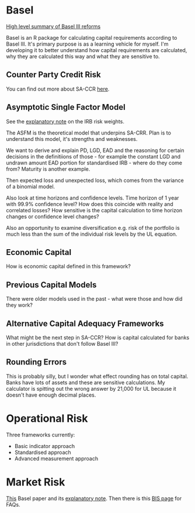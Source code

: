 # Basel

[High level summary of Basel III reforms](https://www.bis.org/bcbs/publ/d424_hlsummary.pdf)

Basel is an R package for calculating capital requirements according to Basel III. It's primary purpose is as a learning vehicle for myself. I'm developing it to better understand how capital requirements are calculated, why they are calculated this way and what they are sensitive to.

## Counter Party Credit Risk

You can find out more about SA-CCR [here](https://www.bis.org/publ/bcbs279.htm).

## Asymptotic Single Factor Model

See the [explanatory note](https://www.bis.org/bcbs/irbriskweight.pdf) on the IRB risk weights.

The ASFM is the theoretical model that underpins SA-CRR. Plan is to understand this model, it's strengths and weaknesses. 

We want to derive and explain PD, LGD, EAD and the reasoning for certain decisions in the definitiions of those - for example the constant LGD and undrawn amount EAD portion for standardised IRB - where do they come from? Maturity is another example.

Then expected loss and unexpected loss, which comes from the variance of a binomial model.

Also look at time horizons and confidence levels. Time horizon of 1 year with 99.9% confidence level? How does this coincide with reality and correlated losses? How sensitive is the capital calculation to time horizon changes or confidence level changes? 

Also an opportunity to examine diversification e.g. risk of the portfolio is much less than the sum of the individual risk levels by the UL equation. 

## Economic Capital

How is economic capital defined in this framework?

## Previous Capital Models

There were older models used in the past - what were those and how did they work?

## Alternative Capital Adequacy Frameworks

What might be the next step in SA-CCR? How is capital calculated for banks in other jurisdictions that don't follow Basel III? 

## Rounding Errors

This is probably silly, but I wonder what effect rounding has on total capital. Banks have lots of assets and these are sensitive calculations. My calculator is spitting out the wrong answer by 21,000 for UL because it doesn't have enough decimal places.

# Operational Risk

Three frameworks currently:

  * Basic indicator approach
  * Standardised approach
  * Advanced measurement approach

# Market Risk

[This](https://www.bis.org/bcbs/publ/d352.pdf) Basel paper and its [explanatory note](https://www.bis.org/bcbs/publ/d352_note.pdf). Then there is this [BIS page](https://www.bis.org/bcbs/publ/d437.htm) for FAQs.

